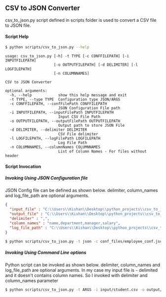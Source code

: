 ## CSV to JSON Converter

csv_to_json.py script defined in scripts folder is used to convert a CSV file to JSON file.

#### Script Help
```bash
$ python scripts/csv_to_json.py --help
```

```text
usage: csv_to_json.py [-h] -t TYPE [-c CONFFILEPATH] [-i INPUTFILEPATH]
                      [-o OUTPUTFILEPATH] [-d DELIMITER] [-l LOGFILEPATH]
                      [-n COLUMNNAMES]

CSV to JSON Converter

optional arguments:
  -h, --help            show this help message and exit
  -t TYPE, --type TYPE  Configuration type JSON/ARGS
  -c CONFFILEPATH, --confFilePath CONFFILEPATH
                        JSON Configuration File path
  -i INPUTFILEPATH, --inputFilePath INPUTFILEPATH
                        Input CSV File Path
  -o OUTPUTFILEPATH, --outputFilePath OUTPUTFILEPATH
                        Output path to store JSON File
  -d DELIMITER, --delimiter DELIMITER
                        CSV File delimiter
  -l LOGFILEPATH, --logFilePath LOGFILEPATH
                        Log File Path
  -n COLUMNNAMES, --columnNames COLUMNNAMES
                        List of Column Names - For files without header
```

#### Script Invocation
##### Invoking Using JSON Configuration file

JSON Config file can be defined as shown below. delimiter, column_names and log_file_path are optional arguments.
```json
{
  "input_file" : "C:\\Users\\Kishan\\Desktop\\python_projects\\csv_to_json\\input\\employee.csv",
  "output_file" : "C:\\Users\\Kishan\\Desktop\\python_projects\\csv_to_json\\output\\employee.json",
  "delimiter" : ",",
  "column_names" : "name,department,manager,salary",
  "log_file_path" : "C:\\Users\\Kishan\\Desktop\\python_projects\\csv_to_json\\logs"
}
```

```bash
$ python scripts/csv_to_json.py -t json -c conf_files/employee_conf.json
```

##### Invoking Using Command Line options

Python script can be invoked as shown below. delimiter, column_names and log_file_path are optional arguments. In my case my input file is `~` delimited and it doesn't contains column names. So I invoked with delimiter and column_names parameter

```bash
$ python scripts/csv_to_json.py -t ARGS -i input/student.csv -o output/student.json -d "~" -n "name,age,class" -l logs/
```



